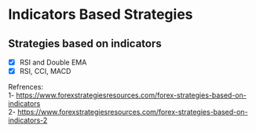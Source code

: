 # Indicators Based Strategies

## Strategies based on indicators
- [x] RSI and Double EMA
- [x] RSI, CCI, MACD

Refrences:\
1- https://www.forexstrategiesresources.com/forex-strategies-based-on-indicators \
2- https://www.forexstrategiesresources.com/forex-strategies-based-on-indicators-2
